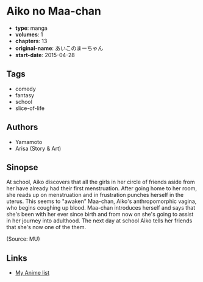 # Aiko no Maa-chan

-   **type**: manga
-   **volumes**: 1
-   **chapters**: 13
-   **original-name**: あいこのまーちゃん
-   **start-date**: 2015-04-28

## Tags

-   comedy
-   fantasy
-   school
-   slice-of-life

## Authors

-   Yamamoto
-   Arisa (Story & Art)

## Sinopse

At school, Aiko discovers that all the girls in her circle of friends aside from her have already had their first menstruation. After going home to her room, she reads up on menstruation and in frustration punches herself in the uterus. This seems to "awaken" Maa-chan, Aiko's anthropomorphic vagina, who begins coughing up blood. Maa-chan introduces herself and says that she's been with her ever since birth and from now on she's going to assist in her journey into adulthood. The next day at school Aiko tells her friends that she's now one of the them.

(Source: MU)

## Links

-   [My Anime list](https://myanimelist.net/manga/93613/Aiko_no_Maa-chan)
